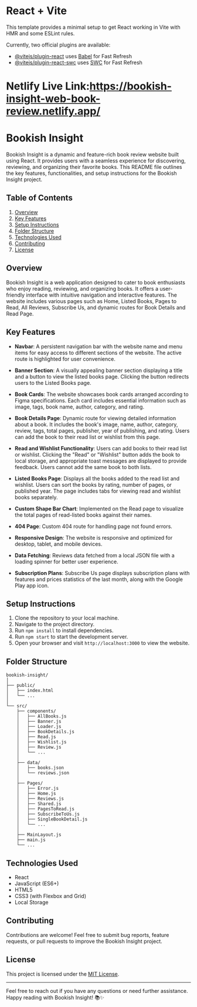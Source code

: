 # React + Vite

This template provides a minimal setup to get React working in Vite with HMR and some ESLint rules.

Currently, two official plugins are available:

- [@vitejs/plugin-react](https://github.com/vitejs/vite-plugin-react/blob/main/packages/plugin-react/README.md) uses [Babel](https://babeljs.io/) for Fast Refresh
- [@vitejs/plugin-react-swc](https://github.com/vitejs/vite-plugin-react-swc) uses [SWC](https://swc.rs/) for Fast Refresh

# Netlify Live Link:https://bookish-insight-web-book-review.netlify.app/



# Bookish Insight

Bookish Insight is a dynamic and feature-rich book review website built using React. It provides users with a seamless experience for discovering, reviewing, and organizing their favorite books. This README file outlines the key features, functionalities, and setup instructions for the Bookish Insight project.

## Table of Contents
1. [Overview](#overview)
2. [Key Features](#key-features)
3. [Setup Instructions](#setup-instructions)
4. [Folder Structure](#folder-structure)
5. [Technologies Used](#technologies-used)
6. [Contributing](#contributing)
7. [License](#license)

## Overview
Bookish Insight is a web application designed to cater to book enthusiasts who enjoy reading, reviewing, and organizing books. It offers a user-friendly interface with intuitive navigation and interactive features. The website includes various pages such as Home, Listed Books, Pages to Read, All Reviews, Subscribe Us, and dynamic routes for Book Details and Read Page.

## Key Features
- **Navbar**: A persistent navigation bar with the website name and menu items for easy access to different sections of the website. The active route is highlighted for user convenience.

- **Banner Section**: A visually appealing banner section displaying a title and a button to view the listed books page. Clicking the button redirects users to the Listed Books page.

- **Book Cards**: The website showcases book cards arranged according to Figma specifications. Each card includes essential information such as image, tags, book name, author, category, and rating.

- **Book Details Page**: Dynamic route for viewing detailed information about a book. It includes the book's image, name, author, category, review, tags, total pages, publisher, year of publishing, and rating. Users can add the book to their read list or wishlist from this page.

- **Read and Wishlist Functionality**: Users can add books to their read list or wishlist. Clicking the "Read" or "Wishlist" button adds the book to local storage, and appropriate toast messages are displayed to provide feedback. Users cannot add the same book to both lists.

- **Listed Books Page**: Displays all the books added to the read list and wishlist. Users can sort the books by rating, number of pages, or published year. The page includes tabs for viewing read and wishlist books separately.

- **Custom Shape Bar Chart**: Implemented on the Read page to visualize the total pages of read-listed books against their names.

- **404 Page**: Custom 404 route for handling page not found errors.

- **Responsive Design**: The website is responsive and optimized for desktop, tablet, and mobile devices.

- **Data Fetching**: Reviews data fetched from a local JSON file with a loading spinner for better user experience.

- **Subscription Plans**: Subscribe Us page displays subscription plans with features and prices statistics of the last month, along with the Google Play app icon.

## Setup Instructions
1. Clone the repository to your local machine.
2. Navigate to the project directory.
3. Run `npm install` to install dependencies.
4. Run `npm start` to start the development server.
5. Open your browser and visit `http://localhost:3000` to view the website.

## Folder Structure
```
bookish-insight/
│
├── public/
│   ├── index.html
│   └── ...
│
└── src/
    ├── components/
    │   ├── AllBooks.js
    │   ├── Banner.js
    │   ├── Loader.js
    │   ├── BookDetails.js
    │   ├── Read.js
    │   ├── Wishlist.js
    │   ├── Review.js
    │   └── ...
    │
    ├── data/
    │   ├── books.json
    │   └── reviews.json
    │
    ├── Pages/
    │   ├── Error.js
    │   ├── Home.js
    │   ├── Reviews.js
    │   ├── Shared.js
    │   ├── PagesToRead.js
    │   ├── SubscribeToUs.js
    │   ├── SingleBookDetail.js
    │   └── ...
    │
    ├── MainLayout.js
    ├── main.js
    └── ...
```

## Technologies Used
- React
- JavaScript (ES6+)
- HTML5
- CSS3 (with Flexbox and Grid)
- Local Storage

## Contributing
Contributions are welcome! Feel free to submit bug reports, feature requests, or pull requests to improve the Bookish Insight project.

## License
This project is licensed under the [MIT License](LICENSE).

---
Feel free to reach out if you have any questions or need further assistance. Happy reading with Bookish Insight! 📚✨

